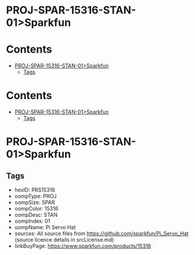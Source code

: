 
PROJ-SPAR-15316-STAN-01>Sparkfun
================================

Contents
========

* [PROJ-SPAR-15316-STAN-01>Sparkfun](#proj-spar-15316-stan-01sparkfun)
	* [Tags](#tags)

Contents
========

* [PROJ-SPAR-15316-STAN-01>Sparkfun](#proj-spar-15316-stan-01sparkfun)
	* [Tags](#tags)

# PROJ-SPAR-15316-STAN-01>Sparkfun

## Tags

- hexID: PRS15316
- oompType: PROJ
- oompSize: SPAR
- oompColor: 15316
- oompDesc: STAN
- oompIndex: 01
- oompName: Pi Servo Hat
- sources: All source files from https://github.com/sparkfun/Pi_Servo_Hat (source licence details in srcLicense.md)
- linkBuyPage: https://www.sparkfun.com/products/15316
